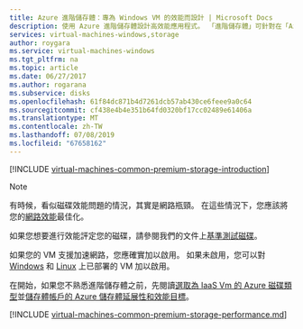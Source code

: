 ```yaml
---
title: Azure 進階儲存體：專為 Windows VM 的效能而設計 | Microsoft Docs
description: 使用 Azure 進階儲存體設計高效能應用程式。 「進階儲存體」可針對在「Azure 虛擬機器」上執行且需要大量 I/O 的工作負載，提供高效能、低延遲的磁碟支援。
services: virtual-machines-windows,storage
author: roygara
ms.service: virtual-machines-windows
ms.tgt_pltfrm: na
ms.topic: article
ms.date: 06/27/2017
ms.author: rogarana
ms.subservice: disks
ms.openlocfilehash: 61f84dc871b4d7261dcb57ab430ce6feee9a0c64
ms.sourcegitcommit: cf438e4b4e351b64fd0320bf17cc02489e61406a
ms.translationtype: MT
ms.contentlocale: zh-TW
ms.lasthandoff: 07/08/2019
ms.locfileid: "67658162"
---
```

[!INCLUDE [virtual-machines-common-premium-storage-introduction](../../../includes/virtual-machines-common-premium-storage-introduction.md)]

> [!NOTE]
> 有時候，看似磁碟效能問題的情況，其實是網路瓶頸。 在這些情況下，您應該將您的[網路效能](../../virtual-network/virtual-network-optimize-network-bandwidth.md)最佳化。
>
> 如果您想要進行效能評定您的磁碟，請參閱我們的文件上[基準測試磁碟](disks-benchmarks.md)。
>
> 如果您的 VM 支援加速網路，您應確實加以啟用。 如果未啟用，您可以對 [Windows](../../virtual-network/create-vm-accelerated-networking-powershell.md#enable-accelerated-networking-on-existing-vms) 和 [Linux](../../virtual-network/create-vm-accelerated-networking-cli.md#enable-accelerated-networking-on-existing-vms) 上已部署的 VM 加以啟用。

在開始，如果您不熟悉進階儲存體之前，先閱讀[選取為 IaaS Vm 的 Azure 磁碟類型](disks-types.md)並[儲存體帳戶的 Azure 儲存體延展性和效能目標](../../storage/common/storage-scalability-targets.md)。

[!INCLUDE [virtual-machines-common-premium-storage-performance.md](../../../includes/virtual-machines-common-premium-storage-performance.md)]
